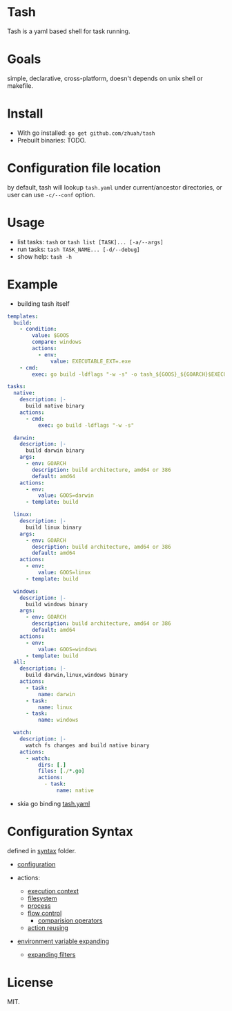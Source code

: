 # Tash

Tash is a yaml based shell for task running.

# Goals
simple, declarative, cross-platform, doesn't depends on unix shell or makefile.

# Install

* With go installed: `go get github.com/zhuah/tash`
* Prebuilt binaries: TODO.

# Configuration file location
by default, tash will lookup `tash.yaml` under current/ancestor directories, or user can use `-c/--conf` option.

# Usage
* list tasks: `tash` or `tash list [TASK]... [-a/--args]`
* run tasks: `tash TASK_NAME... [-d/--debug]`
* show help: `tash -h`

# Example
* building tash itself
```YAML
templates:
  build:
    - condition:
        value: $GOOS
        compare: windows
        actions:
          - env:
              value: EXECUTABLE_EXT=.exe
    - cmd:
        exec: go build -ldflags "-w -s" -o tash_${GOOS}_${GOARCH}$EXECUTABLE_EXT

tasks:
  native:
    description: |-
      build native binary
    actions:
      - cmd:
          exec: go build -ldflags "-w -s"

  darwin:
    description: |-
      build darwin binary
    args:
      - env: GOARCH
        description: build architecture, amd64 or 386
        default: amd64
    actions:
      - env:
          value: GOOS=darwin
      - template: build

  linux:
    description: |-
      build linux binary
    args:
      - env: GOARCH
        description: build architecture, amd64 or 386
        default: amd64
    actions:
      - env:
          value: GOOS=linux
      - template: build

  windows:
    description: |-
      build windows binary
    args:
      - env: GOARCH
        description: build architecture, amd64 or 386
        default: amd64
    actions:
      - env:
          value: GOOS=windows
      - template: build
  all:
    description: |-
      build darwin,linux,windows binary
    actions:
      - task:
          name: darwin
      - task:
          name: linux
      - task:
          name: windows

  watch:
    description: |-
      watch fs changes and build native binary
    actions:
      - watch:
          dirs: [.]
          files: [./*.go]
          actions:
            - task:
                name: native
```

* skia go binding
[tash.yaml](https://github.com/zhuah/skia-go/blob/master/tash.yaml)

# Configuration Syntax
defined in [syntax](/syntax) folder.

* [configuration](/syntax/configuration.go)
* actions:
    - [execution context](/syntax/action_context.go)
    - [filesystem](/syntax/action_fs.go)
    - [process](/syntax/action_process.go)
    - [flow control](/syntax/action_flow.go)
        - [comparision operators](/syntax/operator.go)
    - [action reusing](/syntax/action_reuse.go)
    
* [environment variable expanding](/syntax/expanding.go)
    * [expanding filters](/syntax/expand_filter.go)

# License
MIT.   